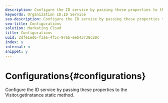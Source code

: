 ```yaml
---
description: Configure the ID service by passing these properties to the Visitor.getInstance static method.
keywords: Organization ID;ID Service
seo-description: Configure the ID service by passing these properties to the Visitor.getInstance static method.
seo-title: Configurations
solution: Marketing Cloud
title: Configurations
uuid: 2dfe1ed6-f3a6-4f5c-976b-eeb43738c20c
index: y
internal: n
snippet: y
---
```


# Configurations{#configurations}

Configure the ID service by passing these properties to the Visitor.getInstance static method.

